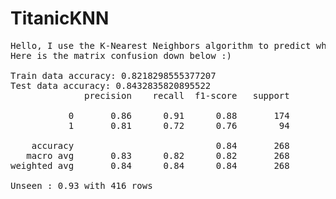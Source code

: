 # TitanicKNN
<pre>
Hello, I use the K-Nearest Neighbors algorithm to predict whether a passenger survived the Titanic disaster based on various features such as age, sex, class, and embarkation location.
Here is the matrix confusion down below :)

Train data accuracy: 0.8218298555377207
Test data accuracy: 0.8432835820895522
              precision    recall  f1-score   support

           0       0.86      0.91      0.88       174
           1       0.81      0.72      0.76        94

    accuracy                           0.84       268
   macro avg       0.83      0.82      0.82       268
weighted avg       0.84      0.84      0.84       268

Unseen : 0.93 with 416 rows
</pre>


